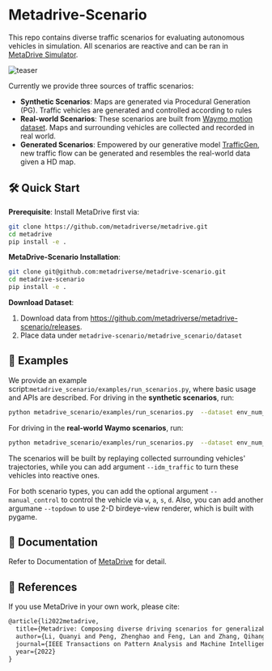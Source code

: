 # Metadrive-Scenario

This repo contains diverse traffic scenarios for evaluating autonomous vehicles in simulation.
All scenarios are reactive and can be ran in [MetaDrive Simulator](https://github.com/metadriverse/metadrive). 

![teaser](./docs/teaser.gif)

Currently we provide three sources of traffic scenarios:
- **Synthetic Scenarios**: Maps are generated via Procedural Generation (PG). Traffic vehicles are generated and 
controlled according to rules
- **Real-world Scenarios**: These scenarios are built from [Waymo motion dataset](https://waymo.com/open/). Maps and surrounding vehicles are collected and recorded in real world.
- **Generated Scenarios**: Empowered by our generative model [TrafficGen](https://metadriverse.github.io/trafficgen/), new traffic flow can be generated and resembles the real-world data given a HD map.

## 🛠 Quick Start
**Prerequisite**: Install MetaDrive first via:

```bash
git clone https://github.com/metadriverse/metadrive.git
cd metadrive
pip install -e .
```

**MetaDrive-Scenario Installation**:

```bash
git clone git@github.com:metadriverse/metadrive-scenario.git
cd metadrive-scenario
pip install -e .
```

**Download Dataset**:
1. Download data from https://github.com/metadriverse/metadrive-scenario/releases.
2. Place data under ```metadrive-scenario/metadrive_scenario/dataset```

## 🚕 Examples

We provide an example script:```metadrive_scenario/examples/run_scenarios.py```, where basic usage and APIs are described.
For driving in the **synthetic scenarios**, run:
```bash
python metadrive_scenario/examples/run_scenarios.py  --dataset env_num_3000_start_seed_0_synthetic --scenario_start=0 --scenario_end=3000 
```

For driving in the **real-world Waymo scenarios**, run:
```bash
python metadrive_scenario/examples/run_scenarios.py  --dataset env_num_1165_waymo --scenario_start=0 --scenario_end=1000 
```
The scenarios will be built by replaying collected surrounding vehicles' trajectories, while you can add argument 
```--idm_traffic``` to turn these vehicles into reactive ones.

For both scenario types, you can add the optional argument ```--manual_control``` to control the vehicle via ```w```, ```a```, ```s```, ```d```.
Also, you can add another argumane ```--topdown``` to use 2-D birdeye-view renderer, which is built with pygame.


## 🏫 Documentation

Refer to Documentation of [MetaDrive](https://metadrive-simulator.readthedocs.io) for detail.


## 📎 References

If you use MetaDrive in your own work, please cite:

```latex
@article{li2022metadrive,
  title={Metadrive: Composing diverse driving scenarios for generalizable reinforcement learning},
  author={Li, Quanyi and Peng, Zhenghao and Feng, Lan and Zhang, Qihang and Xue, Zhenghai and Zhou, Bolei},
  journal={IEEE Transactions on Pattern Analysis and Machine Intelligence},
  year={2022}
}
```

